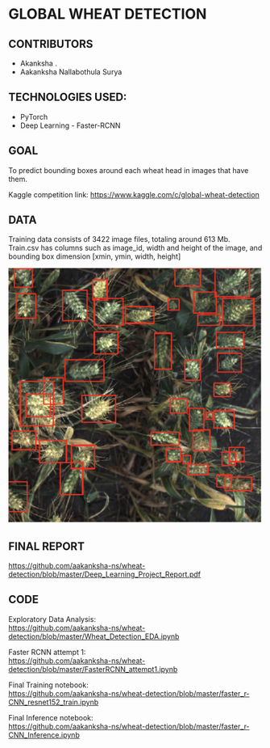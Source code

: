# GLOBAL WHEAT DETECTION

## CONTRIBUTORS
  - Akanksha .
  - Aakanksha Nallabothula Surya


## TECHNOLOGIES USED:
  - PyTorch
  - Deep Learning - Faster-RCNN

## GOAL
To predict bounding boxes around each wheat head in images that have them.

Kaggle competition link: https://www.kaggle.com/c/global-wheat-detection
  
## DATA
Training data consists of 3422 image files, totaling around 613 Mb.
Train.csv has columns such as image_id, width and height of the image, and bounding box dimension [xmin, ymin, width, height]


![image info](./images/bb.png)

## FINAL REPORT
https://github.com/aakanksha-ns/wheat-detection/blob/master/Deep_Learning_Project_Report.pdf

## CODE
Exploratory Data Analysis: </br>
https://github.com/aakanksha-ns/wheat-detection/blob/master/Wheat_Detection_EDA.ipynb


Faster RCNN attempt 1: </br>
https://github.com/aakanksha-ns/wheat-detection/blob/master/FasterRCNN_attempt1.ipynb


Final Training notebook: </br>
https://github.com/aakanksha-ns/wheat-detection/blob/master/faster_r-CNN_resnet152_train.ipynb


Final Inference notebook: </br>
https://github.com/aakanksha-ns/wheat-detection/blob/master/faster_r-CNN_Inference.ipynb
